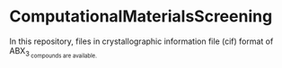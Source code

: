 # ComputationalMaterialsScreening
In this repository, files in crystallographic information file (cif) format of ABX<sub>3<sub/>  compounds are available.
